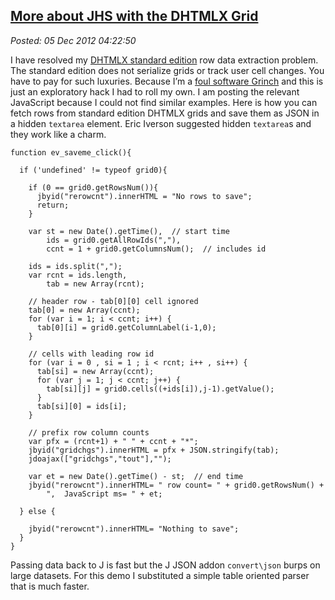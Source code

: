  
[More about JHS with the DHTMLX Grid](http://bakerjd99.wordpress.com/2012/12/04/more-about-jhs-with-dhtmlx-the-grid/)
---------------------------------------------------------------------------------------------------------------------

*Posted: 05 Dec 2012 04:22:50*

I have resolved my [DHTMLX standard
edition](http://dhtmlx.com/docs/download.shtml) row data extraction
problem. The standard edition does not serialize grids or track user
cell changes. You have to pay for such luxuries. Because I’m a [foul
software Grinch](http://www.youtube.com/watch?v=ZgP0aUKlmNw) and this is
just an exploratory hack I had to roll my own. I am posting the relevant
JavaScript because I could not find similar examples. Here is how you
can fetch rows from standard edition DHTMLX grids and save them as JSON
in a hidden `textarea` element. Eric Iverson suggested hidden
`textarea`s and they work like a charm.


    function ev_saveme_click(){

      if ('undefined' != typeof grid0){
      
        if (0 == grid0.getRowsNum()){
          jbyid("rerowcnt").innerHTML = "No rows to save"; 
          return;
        }

        var st = new Date().getTime(),  // start time  
            ids = grid0.getAllRowIds(","),
            ccnt = 1 + grid0.getColumnsNum();  // includes id
          
        ids = ids.split(",");  
        var rcnt = ids.length,
            tab = new Array(rcnt);
        
        // header row - tab[0][0] cell ignored
        tab[0] = new Array(ccnt);  
        for (var i = 1; i < ccnt; i++) {
          tab[0][i] = grid0.getColumnLabel(i-1,0); 
        }
         
        // cells with leading row id
        for (var i = 0 , si = 1 ; i < rcnt; i++ , si++) {
          tab[si] = new Array(ccnt);
          for (var j = 1; j < ccnt; j++) {
            tab[si][j] = grid0.cells((+ids[i]),j-1).getValue();
          }
          tab[si][0] = ids[i];
        }
      
        // prefix row column counts 
        var pfx = (rcnt+1) + " " + ccnt + "*";
        jbyid("gridchgs").innerHTML = pfx + JSON.stringify(tab);
        jdoajax(["gridchgs","tout"],"");
      
        var et = new Date().getTime() - st;  // end time    
        jbyid("rerowcnt").innerHTML= " row count= " + grid0.getRowsNum() +  
            ",  JavaScript ms= " + et; 
            
      } else {
      
        jbyid("rerowcnt").innerHTML= "Nothing to save";     
      }
    }

Passing data back to J is fast but the J JSON addon `convert\json` burps
on large datasets. For this demo I substituted a simple table oriented
parser that is much faster.
